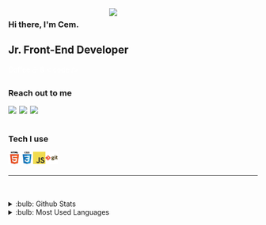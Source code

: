  <img src="https://media.giphy.com/media/mTPjPA6SSXgTsnZ1Dh/giphy.gif" align="right" width="300">

### Hi there, I'm Cem.
## Jr. Front-End Developer
<font color="white"> Coffee ☕ & < code /></font>

### Reach out to me
 [<img  width="22" src="https://unpkg.com/simple-icons@v4/icons/youtube.svg" align="left" />][youtube] 
[<img  width="22" src="https://unpkg.com/simple-icons@v4/icons/twitter.svg" align="left" />][twitter]
[<img  width="22" src="https://unpkg.com/simple-icons@v4/icons/linkedin.svg" align="left" />][linkedin]

<br>
<br>

### Tech I use
<img align="left" src="https://raw.githubusercontent.com/github/explore/80688e429a7d4ef2fca1e82350fe8e3517d3494d/topics/html/html.png" width="25" height="25" />
<img align="left" src="https://raw.githubusercontent.com/github/explore/80688e429a7d4ef2fca1e82350fe8e3517d3494d/topics/css/css.png" width="25" height="25" />
<img align="left" src="https://raw.githubusercontent.com/github/explore/80688e429a7d4ef2fca1e82350fe8e3517d3494d/topics/javascript/javascript.png" width="25" height="25" />
<img align="left" src="https://raw.githubusercontent.com/github/explore/80688e429a7d4ef2fca1e82350fe8e3517d3494d/topics/git/git.png" width="25" height="25" />

<br>
<br>
<hr>
<br>
<br>
<details>
<summary>:bulb: Github Stats</summary>
<img src="https://github-readme-stats.vercel.app/api?username=fromCem&theme=radical" >
</details>

<details>
<summary>:bulb:  Most Used Languages</summary>
<img src="https://github-readme-stats.vercel.app/api/top-langs/?username=fromCem&layout=compact" >
</details>

[youtube]:https://www.youtube.com/channel/UCKTzWIYdxU6EDlO2Z6VCHqA
[twitter]:https://twitter.com/mqhendis
[linkedin]:https://www.linkedin.com/in/cmsahin/

